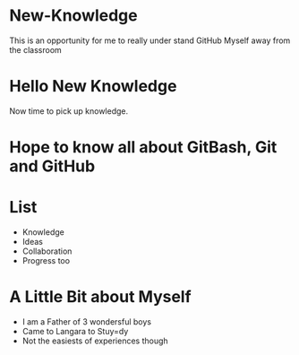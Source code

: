 # New-Knowledge
This is an opportunity for me to really under stand GitHub Myself away from the classroom
# Hello New Knowledge
Now time to pick up knowledge.
# Hope to know all about GitBash, Git and GitHub
# List
* Knowledge
* Ideas
* Collaboration
* Progress too
# A Little Bit about Myself
* I am a Father of 3 wondersful boys
* Came to Langara to Stuy=dy
* Not the easiests of experiences though

